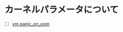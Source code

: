 # カーネルパラメータについて
- [ ] [vm.panic_on_oom](https://github.com/thetaru/memorandum/tree/master/OS/Linux/CentOS8/about_KernelParam/vm.panic_on_oom)
